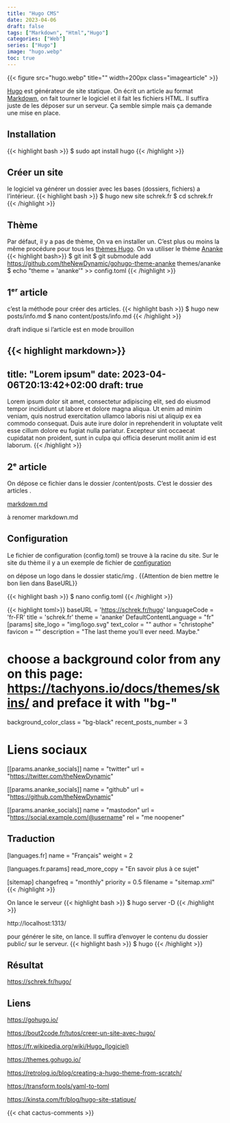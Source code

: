 ```yaml
---
title: "Hugo CMS"
date: 2023-04-06
draft: false
tags: ["Markdown", "Html","Hugo"]
categories: ["Web"]
series: ["Hugo"]
image: "hugo.webp"
toc: true
---
```

{{< figure src="hugo.webp" title="" width=200px class="imagearticle" >}}

[Hugo](https://gohugo.io/) est générateur de site statique. On écrit un article au format  [Markdown](https://fr.wikipedia.org/wiki/Markdown), on fait tourner le logiciel et il fait les fichiers HTML.
Il suffira juste de les déposer sur un serveur.
Ça semble simple  mais ça demande une mise en place.

## Installation
{{< highlight bash >}}
$ sudo apt install hugo
{{< /highlight >}}

## Créer un site
le logiciel va générer un dossier avec les bases (dossiers, fichiers) a l’intérieur.
{{< highlight bash >}}
$ hugo new site schrek.fr
$ cd schrek.fr
{{< /highlight >}}

## Thème
Par défaut, il y a pas de thème, On va en installer un. C’est plus ou moins la même procédure pour tous les [thèmes Hugo](https://themes.gohugo.io/). 
On va utiliser le thème [Ananke](https://github.com/theNewDynamic/gohugo-theme-ananke)
{{< highlight bash>}}
$ git init
$ git submodule add https://github.com/theNewDynamic/gohugo-theme-ananke themes/ananke
$ echo "theme = 'ananke'" >> config.toml
{{< /highlight >}}

## 1ᵉʳ article
c’est la méthode pour créer des articles.
{{< highlight bash >}}
$ hugo new posts/info.md
$ nano content/posts/info.md
{{< /highlight >}}

draft indique si l’article est en mode brouillon

{{< highlight markdown>}}
---
title: "Lorem ipsum"
date: 2023-04-06T20:13:42+02:00
draft: true
---
Lorem ipsum dolor sit amet, consectetur adipiscing elit, sed do eiusmod tempor incididunt ut labore et dolore magna aliqua. Ut enim ad minim veniam, 
quis nostrud exercitation ullamco laboris nisi ut aliquip ex ea commodo consequat. Duis aute irure dolor in reprehenderit in voluptate velit esse cillum dolore eu fugiat nulla pariatur. 
Excepteur sint occaecat cupidatat non proident, sunt in culpa qui officia deserunt mollit anim id est laborum.
{{< /highlight >}}

## 2ᵉ article
On dépose ce fichier dans le dossier /content/posts. C’est le dossier des articles .


[markdown.md](markdown.md.txt)

à renomer markdown.md


## Configuration
Le fichier de configuration (config.toml) se trouve à la racine du site.
Sur le site du thème il y a un exemple de fichier de [configuration](https://github.com/theNewDynamic/gohugo-theme-ananke/blob/master/exampleSite/config.toml)

on dépose un logo dans le dossier static/img . 
{{Attention de bien mettre le bon lien dans BaseURL}}

{{< highlight bash >}}
$ nano config.toml
{{< /highlight >}}

{{< highlight toml>}}
baseURL = 'https://schrek.fr/hugo'
languageCode = 'fr-FR'
title = 'schrek.fr'
theme = 'ananke'
DefaultContentLanguage = "fr"
[params]
  site_logo = "img/logo.svg"
  text_color = ""
  author = "christophe"
  favicon = ""
  description = "The last theme you'll ever need. Maybe."
  # choose a background color from any on this page: https://tachyons.io/docs/themes/skins/ and preface it with "bg-"
  background_color_class = "bg-black"
  recent_posts_number = 3

# Liens sociaux
[[params.ananke_socials]]
name = "twitter"
url = "https://twitter.com/theNewDynamic"

[[params.ananke_socials]]
name = "github"
url = "https://github.com/theNewDynamic"

[[params.ananke_socials]]
name = "mastodon"
url = "https://social.example.com/@username"
rel = "me noopener"

## Traduction 
[languages.fr]
name = "Français"
weight = 2

  [languages.fr.params]
  read_more_copy = "En savoir plus à ce sujet"

[sitemap]
  changefreq = "monthly"
  priority = 0.5
  filename = "sitemap.xml"
{{< /highlight >}}

On lance le serveur 
{{< highlight bash >}}
$ hugo server -D
{{< /highlight >}}

http://localhost:1313/

pour générer le site, on lance.
Il suffira d’envoyer le contenu du dossier public/ sur le serveur. 
{{< highlight bash >}}
$ hugo
{{< /highlight >}}

## Résultat
https://schrek.fr/hugo/



## Liens
https://gohugo.io/

https://bout2code.fr/tutos/creer-un-site-avec-hugo/

https://fr.wikipedia.org/wiki/Hugo_(logiciel)

https://themes.gohugo.io/

https://retrolog.io/blog/creating-a-hugo-theme-from-scratch/

https://transform.tools/yaml-to-toml

https://kinsta.com/fr/blog/hugo-site-statique/

{{< chat cactus-comments >}}

